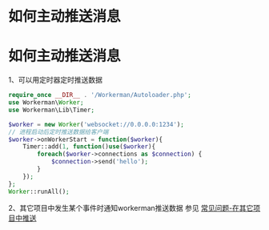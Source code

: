 # 如何主动推送消息

# 如何主动推送消息

1、可以用定时器定时推送数据


```php 
require_once __DIR__ . '/Workerman/Autoloader.php';
use Workerman\Worker;
use Workerman\Lib\Timer;

$worker = new Worker('websocket://0.0.0.0:1234');
// 进程启动后定时推送数据给客户端
$worker->onWorkerStart = function($worker){
    Timer::add(1, function()use($worker){
        foreach($worker->connections as $connection) {
            $connection->send('hello');
        }
    });
};
Worker::runAll();

```
2、其它项目中发生某个事件时通知workerman推送数据
参见 [常见问题-在其它项目中推送](315240)
